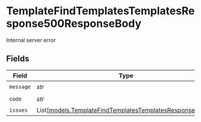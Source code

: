 # TemplateFindTemplatesTemplatesResponse500ResponseBody

Internal server error


## Fields

| Field                                                                                                                  | Type                                                                                                                   | Required                                                                                                               | Description                                                                                                            |
| ---------------------------------------------------------------------------------------------------------------------- | ---------------------------------------------------------------------------------------------------------------------- | ---------------------------------------------------------------------------------------------------------------------- | ---------------------------------------------------------------------------------------------------------------------- |
| `message`                                                                                                              | *str*                                                                                                                  | :heavy_check_mark:                                                                                                     | N/A                                                                                                                    |
| `code`                                                                                                                 | *str*                                                                                                                  | :heavy_check_mark:                                                                                                     | N/A                                                                                                                    |
| `issues`                                                                                                               | List[[models.TemplateFindTemplatesTemplatesResponseIssues](../models/templatefindtemplatestemplatesresponseissues.md)] | :heavy_minus_sign:                                                                                                     | N/A                                                                                                                    |